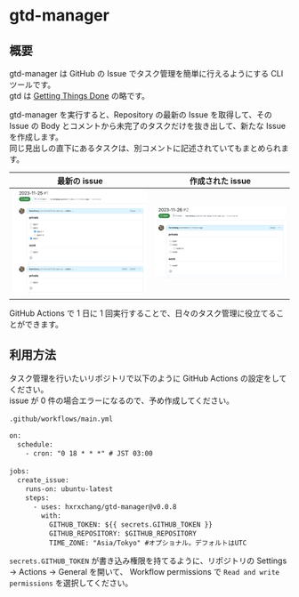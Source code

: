 # gtd-manager

## 概要

gtd-manager は GitHub の Issue でタスク管理を簡単に行えるようにする CLI ツールです。  
gtd は [Getting Things Done](https://asana.com/ja/resources/getting-things-done-gtd) の略です。

gtd-manager を実行すると、Repository の最新の Issue を取得して、その Issue の Body とコメントから未完了のタスクだけを抜き出して、新たな Issue を作成します。  
同じ見出しの直下にあるタスクは、別コメントに記述されていてもまとめられます。

| 最新の issue                                | 作成された issue                               |
| ------------------------------------------- | ---------------------------------------------- |
| ![最新のissue](./images/previous_issue.png) | ![作成されたissue](./images/created_issue.png) |

GitHub Actions で 1 日に 1 回実行することで、日々のタスク管理に役立てることができます。

## 利用方法

タスク管理を行いたいリポジトリで以下のように GitHub Actions の設定をしてください。  
issue が 0 件の場合エラーになるので、予め作成してください。

`.github/workflows/main.yml`

```yml:
on:
  schedule:
    - cron: "0 18 * * *" # JST 03:00

jobs:
  create_issue:
    runs-on: ubuntu-latest
    steps:
      - uses: hxrxchang/gtd-manager@v0.0.8
        with:
          GITHUB_TOKEN: ${{ secrets.GITHUB_TOKEN }}
          GITHUB_REPOSITORY: $GITHUB_REPOSITORY
          TIME_ZONE: "Asia/Tokyo" #オプショナル。デフォルトはUTC
```

`secrets.GITHUB_TOKEN` が書き込み権限を持てるように、リポジトリの Settings -> Actions -> General を開いて、 Workflow permissions で `Read and write permissions` を選択してください。
